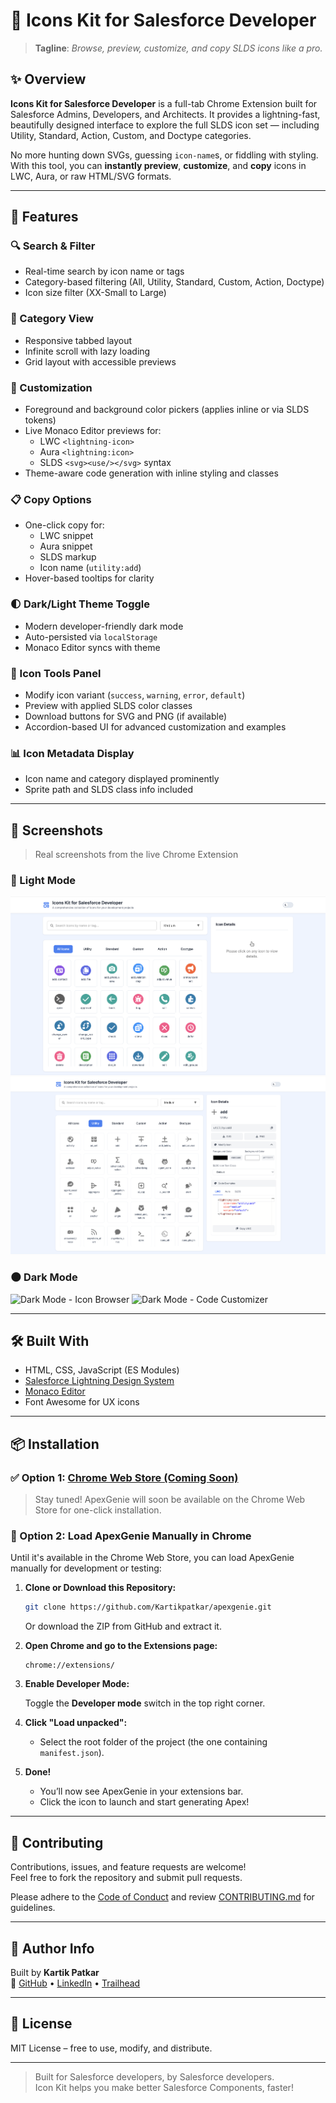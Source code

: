 # 🧩 Icons Kit for Salesforce Developer

> **Tagline**: *Browse, preview, customize, and copy SLDS icons like a pro.*

## ✨ Overview

**Icons Kit for Salesforce Developer** is a full-tab Chrome Extension built for Salesforce Admins, Developers, and Architects. It provides a lightning-fast, beautifully designed interface to explore the full SLDS icon set — including Utility, Standard, Action, Custom, and Doctype categories.

No more hunting down SVGs, guessing `icon-name`s, or fiddling with styling. With this tool, you can **instantly preview**, **customize**, and **copy** icons in LWC, Aura, or raw HTML/SVG formats.

---

## 🔧 Features

### 🔍 Search & Filter
- Real-time search by icon name or tags
- Category-based filtering (All, Utility, Standard, Custom, Action, Doctype)
- Icon size filter (XX-Small to Large)

### 📁 Category View
- Responsive tabbed layout
- Infinite scroll with lazy loading
- Grid layout with accessible previews

### 🎨 Customization
- Foreground and background color pickers (applies inline or via SLDS tokens)
- Live Monaco Editor previews for:
  - LWC `<lightning-icon>`
  - Aura `<lightning:icon>`
  - SLDS `<svg><use/></svg>` syntax
- Theme-aware code generation with inline styling and classes

### 📋 Copy Options
- One-click copy for:
  - LWC snippet
  - Aura snippet
  - SLDS markup
  - Icon name (`utility:add`)
- Hover-based tooltips for clarity

### 🌓 Dark/Light Theme Toggle
- Modern developer-friendly dark mode
- Auto-persisted via `localStorage`
- Monaco Editor syncs with theme

### 🧰 Icon Tools Panel
- Modify icon variant (`success`, `warning`, `error`, `default`)
- Preview with applied SLDS color classes
- Download buttons for SVG and PNG (if available)
- Accordion-based UI for advanced customization and examples

### 📊 Icon Metadata Display
- Icon name and category displayed prominently
- Sprite path and SLDS class info included

---

## 📸 Screenshots

> Real screenshots from the live Chrome Extension

### 🔷 Light Mode

![Light Mode - Icon Browser](./assets/screenshots/icon-browser-light.png)
![Light Mode - Icon Details](./assets/screenshots/icon-details-light.png)

### 🌑 Dark Mode

![Dark Mode - Icon Browser](./screenshots/icon-browser-dark.png)
![Dark Mode - Code Customizer](./screenshots/code-customizer-dark.png)

---

## 🛠 Built With

- HTML, CSS, JavaScript (ES Modules)
- [Salesforce Lightning Design System](https://www.lightningdesignsystem.com/)
- [Monaco Editor](https://microsoft.github.io/monaco-editor/)
- Font Awesome for UX icons

---

## 📦 Installation

### ✅ Option 1: [Chrome Web Store (Coming Soon)](#)

> Stay tuned! ApexGenie will soon be available on the Chrome Web Store for one-click installation.

<!--
Once published, replace the above with:
[Install from Chrome Web Store](https://chrome.google.com/webstore/detail/your-extension-id)
-->

### 🔧 Option 2: Load ApexGenie Manually in Chrome

Until it's available in the Chrome Web Store, you can load ApexGenie manually for development or testing:

1. **Clone or Download this Repository:**

   ```bash
   git clone https://github.com/Kartikpatkar/apexgenie.git
   ```

   Or download the ZIP from GitHub and extract it.

2. **Open Chrome and go to the Extensions page:**

   ```
   chrome://extensions/
   ```

3. **Enable Developer Mode:**

   Toggle the **Developer mode** switch in the top right corner.

4. **Click "Load unpacked":**

   - Select the root folder of the project (the one containing `manifest.json`).

5. **Done!**

   - You’ll now see ApexGenie in your extensions bar.
   - Click the icon to launch and start generating Apex!

---

## 🤝 Contributing

Contributions, issues, and feature requests are welcome!  
Feel free to fork the repository and submit pull requests.

Please adhere to the [Code of Conduct](CODE_OF_CONDUCT.md) and review [CONTRIBUTING.md](CONTRIBUTING.md) for guidelines.

---

## 🧠 Author Info

Built by **Kartik Patkar**  
🔗 [GitHub](https://github.com/Kartikpatkar) • [LinkedIn](https://linkedin.com/in/kartik-patkar) • [Trailhead](https://www.salesforce.com/trailblazer/kpatkar1)

---

## 📜 License

MIT License – free to use, modify, and distribute.

---

> Built for Salesforce developers, by Salesforce developers.  
> Icon Kit helps you make better Salesforce Components, faster!